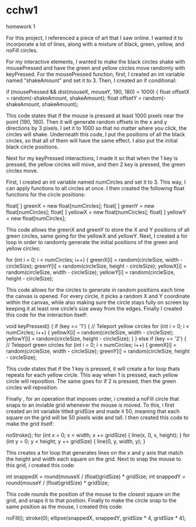 # cchw1
homework 1

For this project, I referenced a piece of art that I saw online. I wanted it to incorporate a lot of lines, along with a mixture of black, green, yellow, and noFill circles. 

For my interactive elements, I wanted to make the black circles shake with mousePressed and have the green and yellow circles move randomly with keyPressed. For the mousePressed function, first, I created an int variable named “shakeAmount” and set it to 3. Then, I created an if conditional: 

if (mousePressed && dist(mouseX, mouseY, 190, 180) < 1000) {
   float offsetX = random(-shakeAmount, shakeAmount);
   float offsetY = random(-shakeAmount, shakeAmount);

This code states that if the mouse is pressed at least 1000 pixels near the point (190, 180). Then it will generate random offsets in the x and y directions by 3 pixels. I set it to 1000 so that no matter where you click, the circles will shake. Underneath this code, I put the positions of all the black circles, so that all of them will have the same effect. I also put the initial black circle positions. 

Next for my keyPressed interactions, I made it so that when the 1 key is pressed, the yellow circles will move, and then 2 key is pressed, the green circles move. 

First, I created an int variable named numCircles and set it to 3. This way, I can apply functions to all circles at once. I then created the following float functions for the circle positions: 

float[ ] greenX = new float[numCircles];
float[ ] greenY = new float[numCircles];
float[ ] yellowX = new float[numCircles];
float[ ]  yellowY = new float[numCircles];

This code allows the greenX and greenY to store the X and Y positions of all green circles, same going for the yellowX and yellowY. Next, I created a for loop in order to randomly generate the initial positions of the green and yellow circles:

 for (int i = 0; i < numCircles; i++) {
    greenX[i] = random(circleSize, width - circleSize);
    greenY[i] = random(circleSize, height - circleSize);
    yellowX[i] = random(circleSize, width - circleSize);
    yellowY[i] = random(circleSize, height - circleSize);

This code allows for the circles to generate in random positions each time the canvas is opened. For every circle, it picks a random X and Y coordinate within the canvas, while also making sure the circle stays fully on screen by keeping it at least one circle’s size away from the edges. Finally I created this code for the interaction itself: 



void keyPressed() {
  if (key == '1') { 
    // Teleport yellow circles
    for (int i = 0; i < numCircles; i++) {
      yellowX[i] = random(circleSize, width - circleSize);
      yellowY[i] = random(circleSize, height - circleSize);
    }
  } else if (key == '2') { 
    // Teleport green circles
    for (int i = 0; i < numCircles; i++) {
      greenX[i] = random(circleSize, width - circleSize);
      greenY[i] = random(circleSize, height - circleSize);

This code states that if the 1 key is pressed, it will create a for loop thats repeats for each yellow circle. This way when 1 is pressed, each yellow circle will reposition. The same goes for if 2 is pressed, then the green circles will reposition. 

Finally , for an operation that imposes order, i created a noFill circle that snaps to an inviable grid whenever the mouse is moved. To this, i first created an int variable titled gridSize and made it 50, meaning that each square on the grid will be 50 pixels wide and tall. I then created this code to make the grid itself:

noStroke();
  for (int x = 0; x < width; x += gridSize) {
    line(x, 0, x, height);
  }
  for (int y = 0; y < height; y += gridSize) {
    line(0, y, width, y);
  }

This creates a for loop that generates lines on the x and y axis that match the height and width each square on the grid. Next to snap the mouse to this grid, i created this code: 

  int snappedX = round(mouseX / (float)gridSize) * gridSize;
  int snappedY = round(mouseY / (float)gridSize) * gridSize;

This code rounds the position of the mouse to the closest square on the grid, and snaps it to that position. Finally to make the circle snap to the same position as the mouse, I created this code:

 noFill();
  stroke(0);
  ellipse(snappedX, snappedY, gridSize * 4, gridSize * 4);


